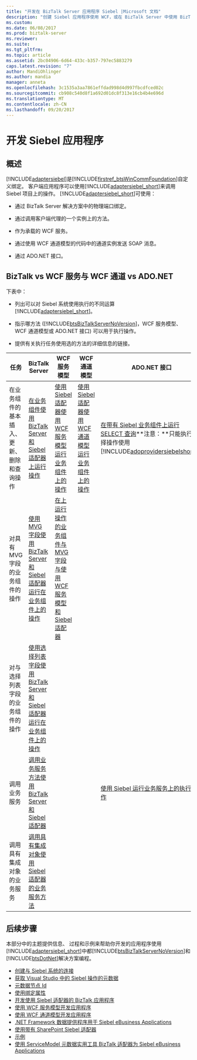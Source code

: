 ```yaml
---
title: "开发在 BizTalk Server 应用程序 Siebel |Microsoft 文档"
description: "创建 Siebel 应用程序使用 WCF，或在 BizTalk Server 中使用 BizTalk 适配器包 (BAP)"
ms.custom: 
ms.date: 06/08/2017
ms.prod: biztalk-server
ms.reviewer: 
ms.suite: 
ms.tgt_pltfrm: 
ms.topic: article
ms.assetid: 2bc04906-6d64-433c-b357-797ec5883279
caps.latest.revision: "7"
author: MandiOhlinger
ms.author: mandia
manager: anneta
ms.openlocfilehash: 3c1535a3aa7861effdad998d4d997fbcdfced02c
ms.sourcegitcommit: cb908c540d8f1a692d01dc8f313e16cb4b4e696d
ms.translationtype: MT
ms.contentlocale: zh-CN
ms.lasthandoff: 09/20/2017
---
```

# <a name="develop-your-siebel-applications"></a>开发 Siebel 应用程序

## <a name="overview"></a>概述
[!INCLUDE[adaptersiebel](../../includes/adaptersiebel-md.md)]是[!INCLUDE[firstref_btsWinCommFoundation](../../includes/firstref-btswincommfoundation-md.md)]自定义绑定。 客户端应用程序可以使用[!INCLUDE[adaptersiebel_short](../../includes/adaptersiebel-short-md.md)]来调用 Siebel 项目上的操作。 [!INCLUDE[adaptersiebel_short](../../includes/adaptersiebel-short-md.md)]可使用：  
  
-   通过 BizTalk Server 解决方案中的物理端口绑定。  
  
-   通过调用客户端代理的一个实例上的方法。  
  
-   作为承载的 WCF 服务。  
  
-   通过使用 WCF 通道模型的代码中的通道实例发送 SOAP 消息。  
  
-   通过 ADO.NET 接口。  
  
## <a name="biztalk-vs-wcf-service-vs-wcf-channel-vs-adonet"></a>BizTalk vs WCF 服务与 WCF 通道 vs ADO.NET
 下表中：  
  
-   列出可以对 Siebel 系统使用执行的不同运算[!INCLUDE[adaptersiebel_short](../../includes/adaptersiebel-short-md.md)]。  
  
-   指示哪方法 ([!INCLUDE[btsBizTalkServerNoVersion](../../includes/btsbiztalkservernoversion-md.md)]，WCF 服务模型、 WCF 通道模型或 ADO.NET 接口) 可以用于执行操作。  
  
-   提供有关执行任务使用选的方法的详细信息的链接。  
  
|任务|BizTalk Server|WCF 服务模型|WCF 通道模型|ADO.NET 接口|  
|----------|--------------------|-----------------------|-----------------------|-----------------------|  
|在业务组件的基本插入、 更新、 删除和查询操作|[在业务组件使用 BizTalk Server 和 Siebel 适配器上运行操作](run-operations-on-business-components-using-the-siebel-adapter-in-biztalk.md)|[使用 Siebel 适配器使用 WCF 服务模型运行业务组件上的操作](run-operations-on-business-components-with-the-siebel-adapter-using-wcf-service.md)|[使用 Siebel 适配器使用 WCF 通道模型运行业务组件上的操作](run-tasks-on-business-components-with-the-siebel-adapter-using-a-wcf-channel.md)|[在带有 Siebel 业务组件上运行 SELECT 查询](run-a-select-query-on-business-components-with-siebel.md)**注意：**只能执行选择操作使用[!INCLUDE[adoprovidersiebelshort](../../includes/adoprovidersiebelshort-md.md)]。|  
|对具有 MVG 字段的业务组件的操作|[使用 MVG 字段使用 BizTalk Server 和 Siebel 适配器运行在业务组件上的操作](run-operations-on-business-components-with-mvg-fields-using-the-siebel-adapter.md)|[在上运行操作的业务组件与 MVG 字段与使用 WCF 服务模型和 Siebel 适配器](work-with-mvp-fields-using-the-siebel-adapter-and-the-wcf-service-model.md)|||  
|对与选择列表字段的业务组件的操作|[使用选择列表字段使用 BizTalk Server 和 Siebel 适配器运行在业务组件上的操作](run-tasks-on-business-components-with-picklist-fields-using-the-siebel-adapter.md)||||  
|调用业务服务|[调用业务服务方法使用 BizTalk Server 和 Siebel 适配器](invoke-business-service-methods-using-biztalk-server-and-the-siebel-adapter.md)|||[使用 Siebel 运行业务服务上的执行操作](run-an-execute-operation-on-business-services-with-siebel.md)|  
|调用具有集成对象的业务服务|[调用具有集成对象使用 Siebel 适配器的业务服务方法](run-business-service-methods-with-integration-objects-using-the-siebel-adapter.md)||||  

## <a name="next-steps"></a>后续步骤  
 本部分中的主题提供信息、 过程和示例来帮助你开发的应用程序使用[!INCLUDE[adaptersiebel_short](../../includes/adaptersiebel-short-md.md)]中都[!INCLUDE[btsBizTalkServerNoVersion](../../includes/btsbiztalkservernoversion-md.md)]和[!INCLUDE[btsDotNet](../../includes/btsdotnet-md.md)]解决方案编程。 

- [创建与 Siebel 系统的连接](create-a-connection-to-the-siebel-system.md)
- [获取 Visual Studio 中的 Siebel 操作的元数据](get-metadata-for-siebel-operations-in-visual-studio.md)
- [元数据节点 Id](metadata-node-ids1.md)
- [使用绑定属性](read-about-biztalk-adapter-for-siebel-binding-properties.md)
- [开发使用 Siebel 适配器的 BizTalk 应用程序](develop-biztalk-applications-using-the-siebel-adapter.md)
- [使用 WCF 服务模型开发应用程序](develop-siebel-applications-using-the-wcf-service-model.md)
- [使用 WCF 通道模型开发应用程序](develop-siebel-applications-using-the-wcf-channel-model3.md)
- [.NET Framework 数据提供程序用于 Siebel eBusiness Applications](use-the-net-framework-data-provider-for-siebel-ebusiness-applications.md)
- [使用带有 SharePoint Siebel 适配器](use-the-siebel-adapter-with-sharepoint.md)
- [示例](samples-for-the-siebel-adapter.md)
- [使用 ServiceModel 元数据实用工具 BizTalk 适配器为 Siebel eBusiness Applications](use-the-servicemodel-metadata-utility-with-the-siebel-adapter.md)